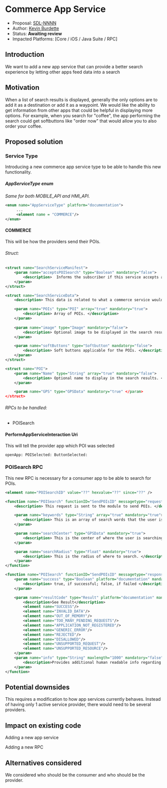 # Commerce App Service

* Proposal: [SDL-NNNN](NNNN-Commerce-App-Service.md)
* Author: [Kevin Burdette](https://github.com/khburdette)
* Status: **Awaiting review**
* Impacted Platforms: [Core / iOS / Java Suite / RPC]

## Introduction

We want to add a new app service that can provide a better search experience by letting other apps feed data into a search

## Motivation

When a list of search results is displayed, generally the only options are to add it as a destination or add it as a waypoint. We would like the ability to get information from other apps that could be helpful in displaying more options. For example, when you search for "coffee", the app performing the search could get softbuttons like "order now" that would allow you to also order your coffee.

## Proposed solution

### Service Type

Introducing a new commerce app service type to be able to handle this new functionality.

##### AppServiceType enum

_Same for both MOBILE\_API and HMI\_API._

```xml
<enum name="AppServiceType" platform="documentation">
	 ...
	 <element name = "COMMERCE"/>
</enum>
```

#### COMMERCE

This will be how the providers send their POIs.

###### Struct:

```xml
<struct name="SearchServiceManifest">
    <param name="acceptsPOISearch" type="Boolean" mandatory="false">
        <description>  Informs the subscriber if this service accepts a POI search. </description>
    </param>
</struct>

<struct name="SearchServiceData">
    <description> This data is related to what a commerce service would provide. </description>

	<param name="POIs" type="POI" array="true" mandatory="true">
		<description> Array of POIs. </description>
	</param>
    
    <param name="image" type="Image" mandatory="false">
		<description> Optional image to be displayed in the search results. </description>
    </param>

	<param name="softButtons" type="Softbutton" mandatory="false">
		<description> Soft buttons applicable for the POIs. </description>
	</param>
</struct>

<struct name="POI">
    <param name="Name" type="String" array="true" mandatory="false">
		<description> Optional name to display in the search results. </description>
    </param>

    <param name="GPS" type="GPSData" mandatory="true" </param>
</struct>
```

###### RPCs to be handled:
 - POISearch

#### PerformAppServiceInteraction Uri

This will tell the provider app which POI was selected
```
openApp: POISelected: ButtonSelected:
```

### POISearch RPC

This new RPC is necessary for a consumer app to be able to search for POIs.

```xml
<element name="POISearchID" value="??" hexvalue="??" since="??" />

<function name="POISearch" functionID="SendPOIsID" messagetype="request">
	<description> This request is sent to the module to send POIs. </description>

    <param name="keywords" type="String" array="true" mandatory="true">
        <description> This is an array of search words that the user is searching for. </description>
    </param>

    <param name="searchCenter" type="GPSData" mandatory="true">
        <description> This is the center of where the user is searching. </description>
    </param>

    <param name="searchRadius" type="Float" mandatory="true">
        <description> This is the radius of where to search. </description>
    </param>
</function>

<function name="POISearch" functionID="SendPOIsID" messagetype="response" since="??">
    <param name="success" type="Boolean" platform="documentation" mandatory="true">
        <description> true, if successful; false, if failed </description>
    </param>

    <param name="resultCode" type="Result" platform="documentation" mandatory="true">
        <description>See Result</description>
        <element name="SUCCESS"/>
        <element name="INVALID_DATA"/>
        <element name="OUT_OF_MEMORY"/>
        <element name="TOO_MANY_PENDING_REQUESTS"/>
        <element name="APPLICATION_NOT_REGISTERED"/>
        <element name="GENERIC_ERROR"/>
        <element name="REJECTED"/>
        <element name="DISALLOWED"/>
        <element name="UNSUPPORTED_REQUEST"/>
        <element name="UNSUPPORTED_RESOURCE"/>
    </param>
    <param name="info" type="String" maxlength="1000" mandatory="false" platform="documentation">
        <description>Provides additional human readable info regarding the result.</description>
    </param>
</function>
```

## Potential downsides

This requires a modification to how app services currently behaves. Instead of having only 1 active service provider, there would need to be several providers.

## Impact on existing code

Adding a new app service

Adding a new RPC

## Alternatives considered

We considered who should be the consumer and who should be the provider.
